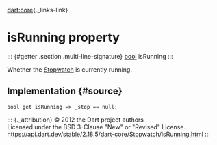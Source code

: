 [dart:core](../../dart-core/dart-core-library){._links-link}

isRunning property
==================

::: {#getter .section .multi-line-signature}
[bool](../bool-class) isRunning
:::

Whether the [Stopwatch](../stopwatch-class) is currently running.

Implementation {#source}
--------------

``` {.language-dart data-language="dart"}
bool get isRunning => _stop == null;
```

::: {._attribution}
© 2012 the Dart project authors\
Licensed under the BSD 3-Clause \"New\" or \"Revised\" License.\
<https://api.dart.dev/stable/2.18.5/dart-core/Stopwatch/isRunning.html>
:::
